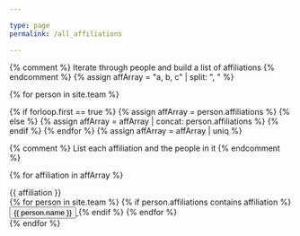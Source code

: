 ```yaml
---

type: page
permalink: /all_affiliations

---
```

{% comment %} Iterate through people and build a list of affiliations {% endcomment %}
{% assign affArray = "a, b, c" | split: ", " %}

{% for person in site.team %}

  {% if forloop.first == true %}
    {% assign affArray = person.affiliations %}
  {% else %}
    {% assign affArray = affArray | concat: person.affiliations %}
  {% endif %}
{% endfor %}
{% assign affArray = affArray | uniq %}

{% comment %} List each affiliation and the people in it {% endcomment %}

{% for affiliation in affArray %}
  <div class="card affiliation-list">
    <div class="card-header" data-toggle="collapse" data-target="#{{ affiliation }}">{{ affiliation }}</div>
    <div class="card-body collapse" id="{{ affiliation }}">
      {% for person in site.team %}
        {% if person.affiliations contains affiliation %}
          <a href="{{ '/' | relative_url }}people/#{{- person.name | replace: " ", "" -}}">
            <button type="button" class="btn btn-block">
              {{ person.name }}
            </button>
          </a>
        {% endif %}
      {% endfor %}
    </div>
  </div>
{% endfor %}

